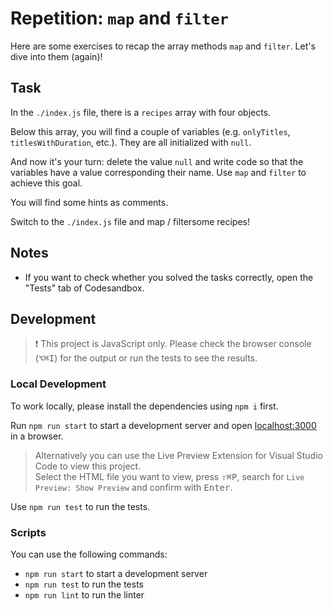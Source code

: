 # Repetition: `map` and `filter`

Here are some exercises to recap the array methods `map` and `filter`. Let's dive into them (again)!

## Task

In the `./index.js` file, there is a `recipes` array with four objects.

Below this array, you will find a couple of variables (e.g. `onlyTitles`, `titlesWithDuration`, etc.). They are all initialized with `null`.

And now it's your turn: delete the value `null` and write code so that the variables have a value corresponding their name. Use `map` and `filter` to achieve this goal.

You will find some hints as comments.

Switch to the `./index.js` file and map / filtersome recipes!

## Notes

- If you want to check whether you solved the tasks correctly, open the "Tests" tab of Codesandbox.

## Development

> ❗️ This project is JavaScript only. Please check the browser console (<kbd>⌥</kbd><kbd>⌘</kbd><kbd>I</kbd>) for the output or run the tests to see the results.

### Local Development

To work locally, please install the dependencies using `npm i` first.

Run `npm run start` to start a development server and open [localhost:3000](http://localhost:3000) in a browser.

> Alternatively you can use the Live Preview Extension for Visual Studio Code to view this project.  
> Select the HTML file you want to view, press <kbd>⇧</kbd><kbd>⌘</kbd><kbd>P</kbd>, search for `Live Preview: Show Preview` and confirm with <kbd>Enter</kbd>.

Use `npm run test` to run the tests.

### Scripts

You can use the following commands:

- `npm run start` to start a development server
- `npm run test` to run the tests
- `npm run lint` to run the linter
